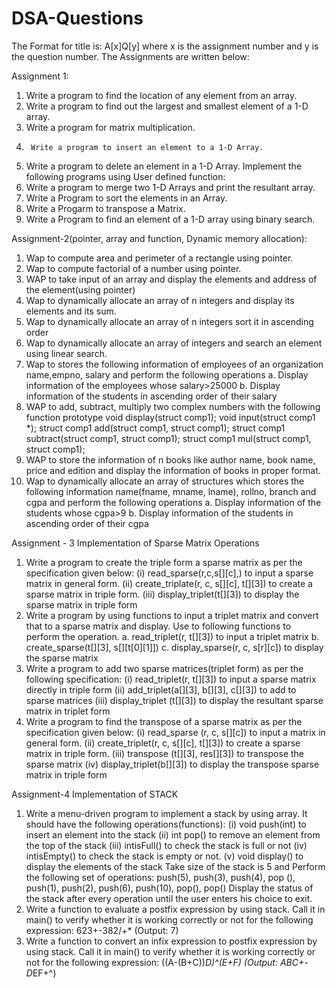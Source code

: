 # DSA-Questions
The Format for title is: A[x]Q[y] where x is the assignment number and y is the question number.
The Assignments are written below:

Assignment 1:
1.	Write a program to find the location of any element from an array.
2.	Write a program to find out the largest and smallest element of a 1-D array.
3.	Write a program for matrix multiplication.
4.  	Write a program to insert an element to a 1-D Array.
5.	Write a program to delete an element in a 1-D Array.
Implement the following programs using User defined function: 
6.	Write a program to merge two 1-D Arrays and print the resultant array.
7.	Write a Program to sort the elements in an Array.
8.	Write a Progarm to transpose a Matrix.
9. 	Write a Program to find an element of a 1-D array using binary search.


Assignment-2(pointer, array and function, Dynamic memory allocation):
1.	Wap to compute area and perimeter of a rectangle using pointer.
2.	Wap to compute factorial of a number using pointer.
3.	WAP to take input of an array and display the elements and address of the element(using pointer)
4.	Wap to dynamically allocate an array of n integers and display its elements and its sum. 
5.	Wap to dynamically allocate an array of n integers sort it in ascending order
6.	Wap to dynamically allocate an array of integers and search an element using linear search.
7.	Wap to stores the following information of employees of an organization name,empno, salary and perform the following operations
a.	Display information of the employees whose salary>25000
b.	Display information of the students in ascending order of their salary
8.	WAP to add, subtract, multiply two complex numbers with the following function prototype
void display(struct comp1);
void input(struct comp1 *);
struct comp1 add(struct comp1, struct comp1);
struct comp1 subtract(struct comp1, struct comp1);
struct comp1 mul(struct comp1, struct comp1);
9.	WAP to store the information of n books like author name, book name, price and edition and display the information of books in proper format.
10.	Wap to dynamically allocate an array of structures which stores the following information name(fname, mname, lname), rollno, branch and cgpa and perform the following operations
a.	Display information of the students whose cgpa>9
b.	Display information of the students in ascending order of their cgpa


Assignment - 3
Implementation of Sparse Matrix Operations
1.	Write a program to create the triple form a sparse matrix as per the specification given below: 
(i)	read_sparse(r,c,s[][c],) to input a sparse matrix in general form.
(ii)	create_triplate(r, c, s[][c], t[][3]) to create a sparse matrix in triple form.
(iii)	display_triplet(t[][3]) to display the sparse matrix in triple form
2.	Write a program by using functions to input a triplet matrix and convert that to a sparse matrix and display. Use to following functions to perform the operation.
a.	read_triplet(r, t[][3]) to input a triplet matrix
b.	create_sparse(t[][3], s[][t[0][1]])
c.	display_sparse(r, c, s[r][c]) to display the sparse matrix
3.	Write a program to add two sparse matrices(triplet form) as per the following specification:
(i)	read_triplet(r, t[][3]) to input a sparse matrix directly in triple form
(ii)	add_triplet(a[][3], b[][3], c[][3]) to add to sparse matrices
(iii)	display_triplet (t[][3]) to display the resultant sparse matrix in triplet form
4.	Write a program to find the transpose of a sparse matrix as  per the specification given below: 
(i)	read_sparse (r, c, s[][c]) to input a matrix in general form.
(ii)	create_triplet(r, c, s[][c], t[][3]) to create a sparse matrix in triple form.
(iii)	transpose (t[][3], res[][3]) to transpose the sparse matrix
(iv)	display_triplet(b[][3]) to display the transpose sparse matrix in triple form



Assignment-4
Implementation of STACK
1.	Write a menu-driven program to implement a stack by using array. It should have the following operations(functions):
(i)	void push(int) to insert an element into the stack
(ii)	int pop() to remove an element from the top of the stack
(iii)	intisFull() to check the stack is full or not 
(iv)	intisEmpty() to check the stack is empty or not.
(v)	void display() to display the elements of the stack
Take size of the stack is 5 and Perform the following set of operations: 
push(5), push(3), push(4), pop (), push(1), push(2), push(6), push(10), pop(), pop()
Display the status of the stack after every operation until the user enters his choice to exit.
2.	Write a function to evaluate a postfix expression by using stack. Call it in main() to verify whether it is working correctly or not for the following expression:
	623+-382/+* (Output: 7)
3.	Write a function to convert an infix expression to postfix expression by using stack. Call it in main() to verify whether it  is working correctly or not for the following expression:
	((A-(B+C))*D)^(E+F)   (Output: ABC+-D*EF+^)





